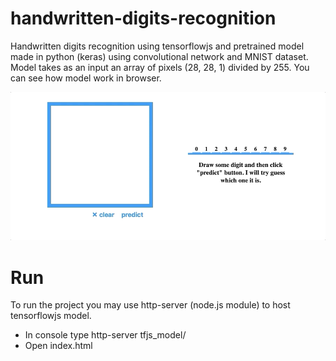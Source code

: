 # handwritten-digits-recognition
Handwritten digits recognition using tensorflowjs and pretrained model made in python (keras) using convolutional network and MNIST dataset.
Model takes as an input an array of pixels (28, 28, 1) divided by 255.
You can see how model work in browser.

![Image](https://github.com/mateusz800/handwritten-digits-recognition/blob/master/Oct-11-2019%2019-04-20.gif)

# Run
To run the project you may use http-server (node.js module) to host tensorflowjs model. 
- In console type http-server tfjs_model/
- Open index.html
